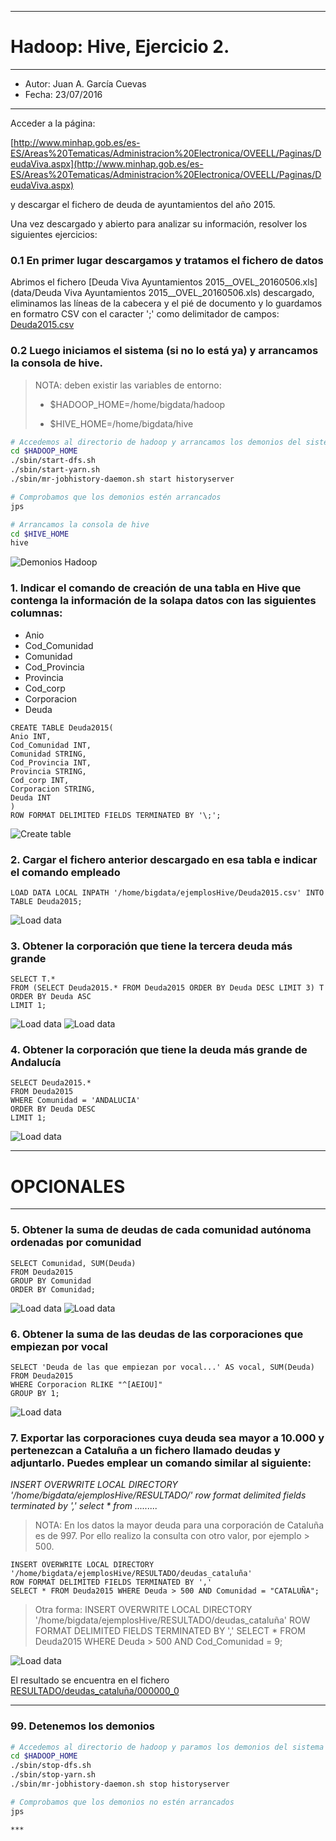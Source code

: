 ***
# Hadoop: Hive, Ejercicio 2.
***
- Autor: Juan A. García Cuevas
- Fecha: 23/07/2016
***

Acceder a la página:

[http://www.minhap.gob.es/es-ES/Areas%20Tematicas/Administracion%20Electronica/OVEELL/Paginas/DeudaViva.aspx](http://www.minhap.gob.es/es-ES/Areas%20Tematicas/Administracion%20Electronica/OVEELL/Paginas/DeudaViva.aspx)

y descargar el fichero de deuda de ayuntamientos del año 2015.

Una vez descargado y abierto para analizar su información, resolver los siguientes ejercicios:


### 0.1 En primer lugar descargamos y tratamos el fichero de datos

Abrimos el fichero [Deuda Viva Ayuntamientos 2015__OVEL_20160506.xls](data/Deuda Viva Ayuntamientos 2015__OVEL_20160506.xls) descargado, eliminamos las líneas de la cabecera y el pié de documento y lo guardamos en formatro CSV con el caracter ';' como delimitador de campos: [Deuda2015.csv](data/Deuda2015.csv)

### 0.2 Luego iniciamos el sistema (si no lo está ya) y arrancamos la consola de hive.

>
>NOTA: deben existir las variables de entorno:
>
>- $HADOOP_HOME=/home/bigdata/hadoop
>
>- $HIVE_HOME=/home/bigdata/hive
>

```bash
# Accedemos al directorio de hadoop y arrancamos los demonios del sistema
cd $HADOOP_HOME
./sbin/start-dfs.sh
./sbin/start-yarn.sh
./sbin/mr-jobhistory-daemon.sh start historyserver

# Comprobamos que los demonios estén arrancados
jps

# Arrancamos la consola de hive
cd $HIVE_HOME
hive
```

![Demonios Hadoop](images/DemoniosHadoop.png)

### 1. Indicar el comando de creación de una tabla en Hive que contenga la información de la solapa datos con las siguientes columnas:
- Anio
- Cod_Comunidad
- Comunidad
- Cod_Provincia
- Provincia
- Cod_corp
- Corporacion
- Deuda

```hive
CREATE TABLE Deuda2015(
Anio INT, 
Cod_Comunidad INT, 
Comunidad STRING, 
Cod_Provincia INT, 
Provincia STRING, 
Cod_corp INT, 
Corporacion STRING, 
Deuda INT
)
ROW FORMAT DELIMITED FIELDS TERMINATED BY '\;';
```

![Create table](images/hive1-01.png)

### 2. Cargar el fichero anterior descargado en esa tabla e indicar el comando empleado

```hive
LOAD DATA LOCAL INPATH '/home/bigdata/ejemplosHive/Deuda2015.csv' INTO TABLE Deuda2015;
```

![Load data](images/hive1-02.png)

### 3. Obtener la corporación que tiene la tercera deuda más grande

```hive
SELECT T.* 
FROM (SELECT Deuda2015.* FROM Deuda2015 ORDER BY Deuda DESC LIMIT 3) T 
ORDER BY Deuda ASC
LIMIT 1;
```

![Load data](images/hive1-03a.png)
![Load data](images/hive1-03b.png)

### 4. Obtener la corporación que tiene la deuda más grande de Andalucía

```hive
SELECT Deuda2015.* 
FROM Deuda2015 
WHERE Comunidad = 'ANDALUCIA' 
ORDER BY Deuda DESC 
LIMIT 1;
```

![Load data](images/hive1-04.png)

***
# OPCIONALES
***

### 5. Obtener la suma de deudas de cada comunidad autónoma ordenadas por comunidad

```hive
SELECT Comunidad, SUM(Deuda) 
FROM Deuda2015 
GROUP BY Comunidad 
ORDER BY Comunidad;
```

![Load data](images/hive1-05a.png)
![Load data](images/hive1-05b.png)

### 6. Obtener la suma de las deudas de las corporaciones que empiezan por vocal

```hive
SELECT 'Deuda de las que empiezan por vocal...' AS vocal, SUM(Deuda) 
FROM Deuda2015 
WHERE Corporacion RLIKE "^[AEIOU]" 
GROUP BY 1;
```

![Load data](images/hive1-06.png)

### 7. Exportar las corporaciones cuya deuda sea mayor a 10.000 y pertenezcan a Cataluña a un fichero llamado deudas y adjuntarlo. Puedes emplear un comando similar al siguiente:

_INSERT OVERWRITE LOCAL DIRECTORY '/home/bigdata/ejemplosHive/RESULTADO/' row format delimited fields terminated by ',' select *
from ........._

>NOTA: En los datos la mayor deuda para una corporación de Cataluña es de 997. Por ello realizo la consulta con otro valor, por ejemplo > 500.

```hive
INSERT OVERWRITE LOCAL DIRECTORY '/home/bigdata/ejemplosHive/RESULTADO/deudas_cataluña' 
ROW FORMAT DELIMITED FIELDS TERMINATED BY ',' 
SELECT * FROM Deuda2015 WHERE Deuda > 500 AND Comunidad = "CATALUÑA";
```

>
> Otra forma:
> INSERT OVERWRITE LOCAL DIRECTORY '/home/bigdata/ejemplosHive/RESULTADO/deudas_cataluña' ROW FORMAT DELIMITED FIELDS TERMINATED BY ',' SELECT * FROM Deuda2015 WHERE Deuda > 500 AND Cod_Comunidad = 9;
>

![Load data](images/hive1-07.png)

El resultado se encuentra en el fichero [RESULTADO/deudas_cataluña/000000_0](RESULTADO/deudas_cataluña/000000_0)

***

### 99. Detenemos los demonios

```bash
# Accedemos al directorio de hadoop y paramos los demonios del sistema
cd $HADOOP_HOME
./sbin/stop-dfs.sh
./sbin/stop-yarn.sh
./sbin/mr-jobhistory-daemon.sh stop historyserver

# Comprobamos que los demonios no estén arrancados
jps

***
